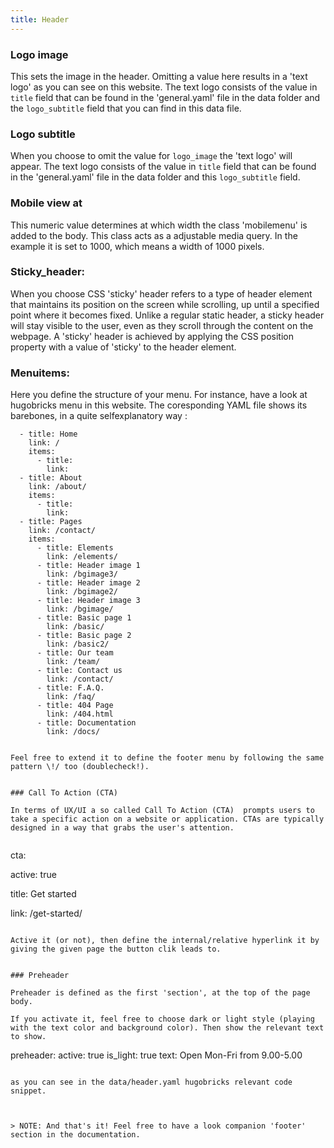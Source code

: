 ```yaml
---
title: Header 
---
```


### Logo image

This sets the image in the header. Omitting a value here results in a 'text logo' as you can see on this website. The text logo consists of the value in `title` field that can be found in the 'general.yaml' file in the data folder and the `logo_subtitle` field that you can find in this data file.

### Logo subtitle

When you choose to omit the value for `logo_image` the 'text logo' will appear. The text logo consists of the value in `title` field that can be found in the 'general.yaml' file in the data folder and this `logo_subtitle` field.

### Mobile view at

This numeric value determines at which width the class 'mobilemenu' is added to the body. This class acts as a adjustable media query. In the example it   is set to 1000, which means a width of 1000 pixels.



### Sticky_header: 

When you choose CSS 'sticky' header refers to a type of header element that maintains its position on the screen while scrolling, up until a specified point where it becomes fixed. Unlike a regular static header, a sticky header will stay visible to the user, even as they scroll through the content on the webpage. A 'sticky' header is achieved by applying the CSS position property with a value of 'sticky' to the header element.

### Menuitems:

Here you define the structure of your menu. For instance, have a look at hugobricks menu in this website. The coresponding YAML file shows its barebones, in a quite selfexplanatory way :

```
  - title: Home
    link: /
    items: 
      - title:
        link:
  - title: About
    link: /about/
    items: 
      - title:
        link:
  - title: Pages
    link: /contact/
    items: 
      - title: Elements
        link: /elements/
      - title: Header image 1
        link: /bgimage3/
      - title: Header image 2
        link: /bgimage2/
      - title: Header image 3
        link: /bgimage/
      - title: Basic page 1
        link: /basic/
      - title: Basic page 2
        link: /basic2/
      - title: Our team
        link: /team/
      - title: Contact us
        link: /contact/
      - title: F.A.Q.
        link: /faq/
      - title: 404 Page
        link: /404.html
	  - title: Documentation
		link: /docs/


Feel free to extend it to define the footer menu by following the same pattern \!/ too (doublecheck!).


### Call To Action (CTA)

In terms of UX/UI a so called Call To Action (CTA)  prompts users to take a specific action on a website or application. CTAs are typically designed in a way that grabs the user's attention.


```
cta:

  active: true
  
  title: Get started
  
  link: /get-started/
  
```

Active it (or not), then define the internal/relative hyperlink it by giving the given page the button clik leads to.


### Preheader

Preheader is defined as the first 'section', at the top of the page body.

If you activate it, feel free to choose dark or light style (playing with the text color and background color). Then show the relevant text to show.

```
preheader: 
  active: true
  is_light: true
  text: Open Mon-Fri from 9.00-5.00
```

as you can see in the data/header.yaml hugobricks relevant code snippet.



> NOTE: And that's it! Feel free to have a look companion 'footer' section in the documentation.
